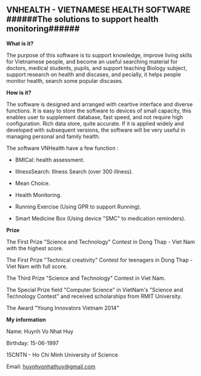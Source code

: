__VNHEALTH - VIETNAMESE HEALTH SOFTWARE__
######The solutions to support health monitoring######
--------------------------------------------------------------------------------------


**What is it?**

The purpose of this software is to support knowledge, improve living skills for Vietnamese people, and become an useful searching material for doctors, medical students, pupils, and support teaching Biology subject, support research on health and discases, and pecially, it helps people monitor health,  search some popular discases.

**How is it?**

The software is designed and arranged with ceartive interface and diverse functions. It is easy to store the software to devices of small capacity, this enables user to supplement database, fast speed, and not require high configuration. Rich data store, quite accurate. If it is applied widely and developed with subsequent versions, the software will be very useful in managing personal and family health.

The software VNHealth have a few function :

+ BMICal: health assessment.

+ IllnessSearch: Illness Search (over 300 illness).

+ Mean Choice.

+ Health Monitoring.

+ Running Exercise (Using GPR to support Running).

+ Smart Medicine Box (Using device "SMC" to medication reminders).

**Prize**

The First Prize "Science and Technology" Contest in Dong Thap - Viet Nam with the highest score.

The First Prize "Technical creativity" Contest for teenagers in Dong Thap - Viet Nam with full score.

The Third Prize "Science and Technology" Contest in Viet Nam.

The Special Prize field "Computer Science" in VietNam's "Science and Technology Contest" and received scholarships from RMIT University.

The Award "Young Innovators Vietnam 2014"

**My information**



Name: Huynh Vo Nhat Huy



Birthday: 15-06-1997



15CNTN - Ho Chi Minh University of Science



Email: huynhvonhathuy@gmail.com
